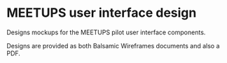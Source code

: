 # MEETUPS user interface design
Designs mockups for the MEETUPS pilot user interface components.

Designs are provided as both Balsamic Wireframes documents and also a PDF.
